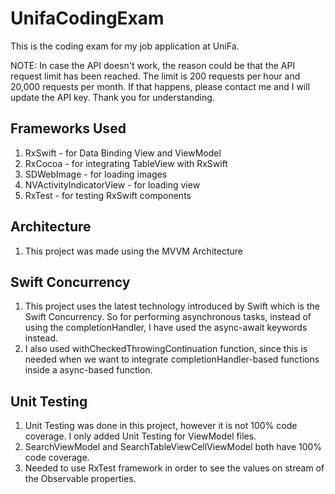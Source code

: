 # UnifaCodingExam

This is the coding exam for my job application at UniFa.

NOTE: In case the API doesn't work, the reason could be that the API request limit has been reached. The limit is 200 requests per hour and 20,000 requests per month. If that happens, please contact me and I will update the API key. Thank you for understanding.

## Frameworks Used
1. RxSwift - for Data Binding View and ViewModel
2. RxCocoa - for integrating TableView with RxSwift
3. SDWebImage - for loading images
4. NVActivityIndicatorView - for loading view
5. RxTest - for testing RxSwift components

## Architecture
1. This project was made using the MVVM Architecture

## Swift Concurrency
1. This project uses the latest technology introduced by Swift which is the Swift Concurrency. So for performing asynchronous tasks, instead of using the completionHandler, I have used the async-await keywords instead.
2. I also used withCheckedThrowingContinuation function, since this is needed when we want to integrate completionHandler-based functions inside a async-based function.

## Unit Testing
1. Unit Testing was done in this project, however it is not 100% code coverage. I only added Unit Testing for ViewModel files.
2. SearchViewModel and SearchTableViewCellViewModel both have 100% code coverage.
3. Needed to use RxTest framework in order to see the values on stream of the Observable properties.



